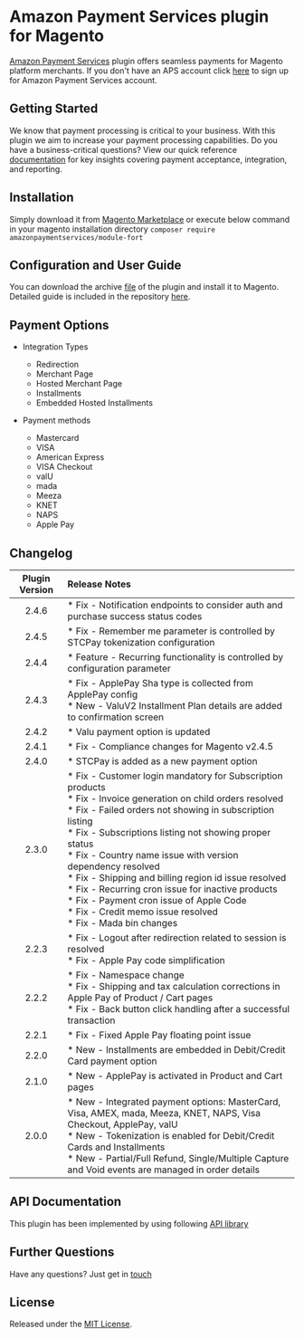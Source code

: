 # Amazon Payment Services plugin for Magento
<a href="https://paymentservices.amazon.com/" target="_blank">Amazon Payment Services</a> plugin offers seamless payments for Magento platform merchants.  If you don't have an APS account click [here](https://paymentservices.amazon.com/) to sign up for Amazon Payment Services account.


## Getting Started
We know that payment processing is critical to your business. With this plugin we aim to increase your payment processing capabilities. Do you have a business-critical questions? View our quick reference [documentation](https://paymentservices.amazon.com/docs/EN/index.html) for key insights covering payment acceptance, integration, and reporting.

## Installation
Simply download it from [Magento Marketplace](https://marketplace.magento.com/amazonpaymentservices-module-fort.html)
or
execute below command in your magento installation directory
`composer require amazonpaymentservices/module-fort`

## Configuration and User Guide
You can download the archive [file](/magento2-aps-2.4.6.zip) of the plugin and install it to Magento. Detailed guide is included in the repository [here](/Magento%20Extension%20User%20Guide_v1.1.pdf).
   

## Payment Options

* Integration Types
   * Redirection
   * Merchant Page
   * Hosted Merchant Page
   * Installments
   * Embedded Hosted Installments

* Payment methods
   * Mastercard
   * VISA
   * American Express
   * VISA Checkout
   * valU
   * mada
   * Meeza
   * KNET
   * NAPS
   * Apple Pay
   

## Changelog

| Plugin Version | Release Notes |
| :---: | :--- |
| 2.4.6 | * Fix - Notification endpoints to consider auth and purchase success status codes |
| 2.4.5 | * Fix - Remember me parameter is controlled by STCPay tokenization configuration |
| 2.4.4 | * Feature - Recurring functionality is controlled by configuration parameter |
| 2.4.3 | * Fix - ApplePay Sha type is collected from ApplePay config <br/> * New - ValuV2 Installment Plan details are added to confirmation screen | 
| 2.4.2 | * Valu payment option is updated | 
| 2.4.1 | * Fix - Compliance changes for Magento v2.4.5 | 
| 2.4.0 | * STCPay is added as a new payment option | 
| 2.3.0 | * Fix - Customer login mandatory for Subscription products <br/> * Fix - Invoice generation on child orders resolved <br/> * Fix - Failed orders not showing in subscription listing <br/> * Fix - Subscriptions listing not showing proper status  <br/> * Fix - Country name issue with version dependency resolved <br/> * Fix - Shipping and billing region id issue resolved <br/> * Fix - Recurring cron issue for inactive products <br/> * Fix - Payment cron issue of Apple Code <br/> * Fix - Credit memo issue resolved <br/> * Fix - Mada bin changes |
| 2.2.3 |   * Fix - Logout after redirection related to session is resolved <br/> * Fix - Apple Pay code simplification | 
| 2.2.2 |   * Fix - Namespace change <br/> * Fix - Shipping and tax calculation corrections in Apple Pay of Product / Cart pages <br/> * Fix - Back button click handling after a successful transaction | 
| 2.2.1 |   * Fix - Fixed Apple Pay floating point issue | 
| 2.2.0 |   * New - Installments are embedded in Debit/Credit Card payment option | 
| 2.1.0 |   * New - ApplePay is activated in Product and Cart pages | 
| 2.0.0 |   * New - Integrated payment options: MasterCard, Visa, AMEX, mada, Meeza, KNET, NAPS, Visa Checkout, ApplePay, valU <br/> * New - Tokenization is enabled for Debit/Credit Cards and Installments <br/> * New - Partial/Full Refund, Single/Multiple Capture and Void events are managed in order details | 


## API Documentation
This plugin has been implemented by using following [API library](https://paymentservices-reference.payfort.com/docs/api/build/index.html)


## Further Questions
Have any questions? Just get in [touch](https://paymentservices.amazon.com/get-in-touch)

## License
Released under the [MIT License](/LICENSE).
